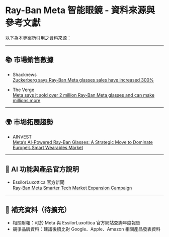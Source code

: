# Ray-Ban Meta 智能眼鏡 - 資料來源與參考文獻

以下為本專案所引用之資料來源：

---

## 📚 市場銷售數據

- Shacknews  
  [Zuckerberg says Ray-Ban Meta glasses sales have increased 300%](https://www.shacknews.com/article/144103/zuckerberg-says-ray-ban-meta-glasses-sales-have-increased-300)

- The Verge  
  [Meta says it sold over 2 million Ray-Ban Meta glasses and can make millions more](https://www.theverge.com/2024/4/30/24146299/meta-ray-ban-2-million-10-million-capacity-subscription-essilor-luxottica-earnings)

---

## 🌍 市場拓展趨勢

- AINVEST  
  [Meta’s AI-Powered Ray-Ban Glasses: A Strategic Move to Dominate Europe’s Smart Wearables Market](https://www.ainvest.com/news/meta-ai-powered-ray-ban-glasses-strategic-move-dominate-europe-smart-wearables-market-2504/)

---

## 🤖 AI 功能與產品官方說明

- EssilorLuxottica 官方新聞  
  [Ray-Ban Meta Smarter Tech Market Expansion Campaign](https://www.essilorluxottica.com/en/newsroom/press-releases/ray-ban-meta-smarter-tech-market-expansion-campaign/)

---

## 📌 補充資料（待擴充）

- 相關財報：可於 Meta 與 EssilorLuxottica 官方網站查詢年度報告
- 競爭品牌資料：建議後續比對 Google、Apple、Amazon 相關產品發表資料

